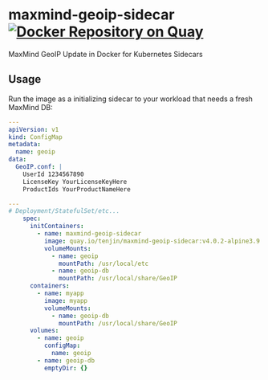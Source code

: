 # maxmind-geoip-sidecar [![Docker Repository on Quay](https://quay.io/repository/tenjin/maxmind-geoip-sidecar/status "Docker Repository on Quay")](https://quay.io/repository/tenjin/maxmind-geoip-sidecar)

MaxMind GeoIP Update in Docker for Kubernetes Sidecars

## Usage

Run the image as a initializing sidecar to your workload that needs a fresh MaxMind DB:

```yaml
---
apiVersion: v1
kind: ConfigMap
metadata:
  name: geoip
data:
  GeoIP.conf: |
    UserId 1234567890
    LicenseKey YourLicenseKeyHere
    ProductIds YourProductNameHere

---
# Deployment/StatefulSet/etc...
    spec:
      initContainers:
        - name: maxmind-geoip-sidecar
          image: quay.io/tenjin/maxmind-geoip-sidecar:v4.0.2-alpine3.9
          volumeMounts:
            - name: geoip
              mountPath: /usr/local/etc
            - name: geoip-db
              mountPath: /usr/local/share/GeoIP
      containers:
        - name: myapp
          image: myapp
          volumeMounts:
            - name: geoip-db
              mountPath: /usr/local/share/GeoIP
      volumes:
        - name: geoip
          configMap:
            name: geoip
        - name: geoip-db
          emptyDir: {}
```
